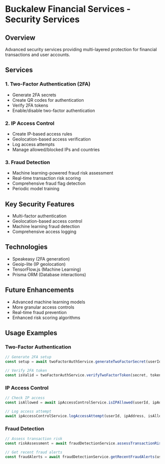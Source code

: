 # Buckalew Financial Services - Security Services

## Overview
Advanced security services providing multi-layered protection for financial transactions and user accounts.

## Services

### 1. Two-Factor Authentication (2FA)
- Generate 2FA secrets
- Create QR codes for authentication
- Verify 2FA tokens
- Enable/disable two-factor authentication

### 2. IP Access Control
- Create IP-based access rules
- Geolocation-based access verification
- Log access attempts
- Manage allowed/blocked IPs and countries

### 3. Fraud Detection
- Machine learning-powered fraud risk assessment
- Real-time transaction risk scoring
- Comprehensive fraud flag detection
- Periodic model training

## Key Security Features
- Multi-factor authentication
- Geolocation-based access control
- Machine learning fraud detection
- Comprehensive access logging

## Technologies
- Speakeasy (2FA generation)
- Geoip-lite (IP geolocation)
- TensorFlow.js (Machine Learning)
- Prisma ORM (Database interactions)

## Future Enhancements
- Advanced machine learning models
- More granular access controls
- Real-time fraud prevention
- Enhanced risk scoring algorithms

## Usage Examples

### Two-Factor Authentication
```typescript
// Generate 2FA setup
const setup = await twoFactorAuthService.generateTwoFactorSecret(userId);

// Verify 2FA token
const isValid = twoFactorAuthService.verifyTwoFactorToken(secret, token);
```

### IP Access Control
```typescript
// Check IP access
const isAllowed = await ipAccessControlService.isIPAllowed(userId, ipAddress);

// Log access attempt
await ipAccessControlService.logAccessAttempt(userId, ipAddress, isAllowed);
```

### Fraud Detection
```typescript
// Assess transaction risk
const riskAssessment = await fraudDetectionService.assessTransactionRisk(transaction);

// Get recent fraud alerts
const fraudAlerts = await fraudDetectionService.getRecentFraudAlerts(userId);
```
